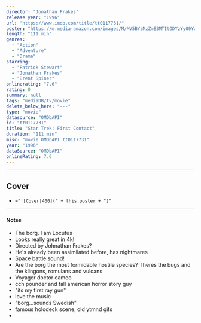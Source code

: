 ```yaml
---
director: "Jonathan Frakes"
release year: "1996"
url: "https://www.imdb.com/title/tt0117731/"
poster: "https://m.media-amazon.com/images/M/MV5BYzMzZmE3MTItODYzYy00YWI5LWFkNWMtZTY5NmU2MDkxYWI1XkEyXkFqcGdeQXVyMjUzOTY1NTc@._V1_SX300.jpg"
length: "111 min"
genres: 
  - "Action"
  - "Adventure"
  - "Drama"
starring: 
  - "Patrick Stewart"
  - "Jonathan Frakes"
  - "Brent Spiner"
onlinerating: "7.6"
rating: 0
summary: null
tags: "mediaDB/tv/movie"
delete_below_here: "---"
type: "movie"
datasource: "OMDbAPI"
id: "tt0117731"
title: "Star Trek: First Contact"
duration: "111 min"
misc: "movie OMDbAPI tt0117731"
year: "1996"
dataSource: "OMDbAPI"
onlineRating: 7.6
---
```



---
## Cover

- `="![Cover|400](" + this.poster + ")"`

---
#### Notes
- The borg. I am Locutus
- Looks really great in 4k!
- Directed by Johnathan Frakes?
- He's already been assimilated before, has nightmares
- Space battle sound!
- Are the borg the most formidable hostile species? Theres the bugs and the klingons, romulans and vulcans
- Voyager doctor cameo
- cch pounder and tall american horror story guy
- "its my first ray gun"
- love the music
- "borg...sounds Swedish"
- famous holodeck scene, old ytmnd gifs
- 